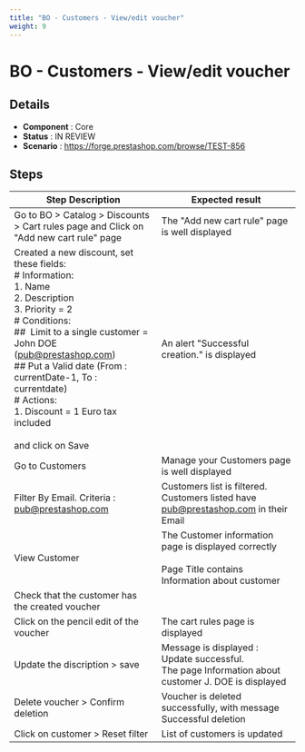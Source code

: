 ```yaml
---
title: "BO - Customers - View/edit voucher"
weight: 9
---
```


# BO - Customers - View/edit voucher
## Details
* **Component** : Core
* **Status** : IN REVIEW
* **Scenario** : https://forge.prestashop.com/browse/TEST-856

## Steps
| Step Description | Expected result |
| ----- | ----- |
| Go to BO > Catalog > Discounts > Cart rules page and Click on "Add new cart rule" page | The "Add new cart rule" page is well displayed |
| Created a new discount, set these fields:<br> # Information:<br>1. Name<br>2. Description<br>3. Priority = 2<br> # Conditions:<br> ##  Limit to a single customer = John DOE (pub@prestashop.com)<br> ## Put a Valid date (From : currentDate-1, To : currentdate)<br> # Actions:<br>1. Discount = 1 Euro tax included<br><br>and click on Save | An alert "Successful creation." is displayed |
| Go to Customers | Manage your Customers page is well displayed |
| Filter By Email. Criteria : pub@prestashop.com | Customers list is filtered. Customers listed have pub@prestashop.com in their Email |
| View Customer | The Customer information page is displayed correctly<br><br>Page Title contains Information about customer |
| Check that the customer has the created voucher |  |
| Click on the pencil edit of the voucher | The cart rules page is displayed |
| Update the discription > save | Message is displayed : Update successful.<br>The page Information about customer J. DOE is displayed |
| Delete voucher > Confirm deletion | Voucher is deleted successfully, with message Successful deletion |
| Click on customer > Reset filter | List of customers is updated |
